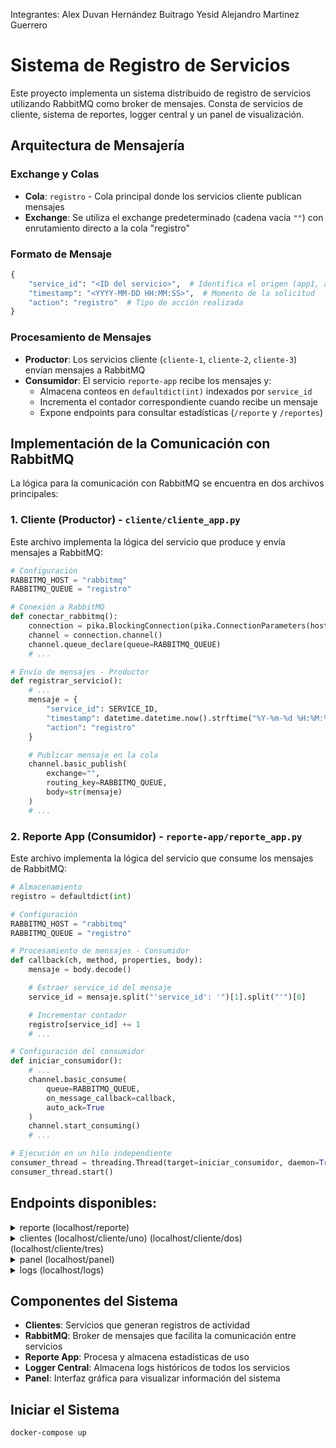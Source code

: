 Integrantes:
Alex Duvan Hernández Buitrago
Yesid Alejandro Martinez Guerrero

# Sistema de Registro de Servicios

Este proyecto implementa un sistema distribuido de registro de servicios utilizando RabbitMQ como broker de mensajes. Consta de servicios de cliente, sistema de reportes, logger central y un panel de visualización.

## Arquitectura de Mensajería

### Exchange y Colas

- **Cola**: `registro` - Cola principal donde los servicios cliente publican mensajes
- **Exchange**: Se utiliza el exchange predeterminado (cadena vacía `""`) con enrutamiento directo a la cola "registro"

### Formato de Mensaje

```python
{
    "service_id": "<ID del servicio>",  # Identifica el origen (app1, app2, app3)
    "timestamp": "<YYYY-MM-DD HH:MM:SS>",  # Momento de la solicitud
    "action": "registro"  # Tipo de acción realizada
}
```

### Procesamiento de Mensajes

- **Productor**: Los servicios cliente (`cliente-1`, `cliente-2`, `cliente-3`) envían mensajes a RabbitMQ
- **Consumidor**: El servicio `reporte-app` recibe los mensajes y:
  - Almacena conteos en `defaultdict(int)` indexados por `service_id`
  - Incrementa el contador correspondiente cuando recibe un mensaje
  - Expone endpoints para consultar estadísticas (`/reporte` y `/reportes`)

## Implementación de la Comunicación con RabbitMQ

La lógica para la comunicación con RabbitMQ se encuentra en dos archivos principales:

### 1. Cliente (Productor) - `cliente/cliente_app.py`

Este archivo implementa la lógica del servicio que produce y envía mensajes a RabbitMQ:

```python
# Configuración
RABBITMQ_HOST = "rabbitmq"
RABBITMQ_QUEUE = "registro"

# Conexión a RabbitMQ
def conectar_rabbitmq():
    connection = pika.BlockingConnection(pika.ConnectionParameters(host=RABBITMQ_HOST))
    channel = connection.channel()
    channel.queue_declare(queue=RABBITMQ_QUEUE)
    # ...

# Envío de mensajes - Productor
def registrar_servicio():
    # ...
    mensaje = {
        "service_id": SERVICE_ID,
        "timestamp": datetime.datetime.now().strftime("%Y-%m-%d %H:%M:%S"),
        "action": "registro"
    }

    # Publicar mensaje en la cola
    channel.basic_publish(
        exchange="",
        routing_key=RABBITMQ_QUEUE,
        body=str(mensaje)
    )
    # ...
```

### 2. Reporte App (Consumidor) - `reporte-app/reporte_app.py`

Este archivo implementa la lógica del servicio que consume los mensajes de RabbitMQ:

```python
# Almacenamiento
registro = defaultdict(int)

# Configuración
RABBITMQ_HOST = "rabbitmq"
RABBITMQ_QUEUE = "registro"

# Procesamiento de mensajes - Consumidor
def callback(ch, method, properties, body):
    mensaje = body.decode()

    # Extraer service_id del mensaje
    service_id = mensaje.split("'service_id': '")[1].split("'")[0]

    # Incrementar contador
    registro[service_id] += 1
    # ...

# Configuración del consumidor
def iniciar_consumidor():
    # ...
    channel.basic_consume(
        queue=RABBITMQ_QUEUE,
        on_message_callback=callback,
        auto_ack=True
    )
    channel.start_consuming()
    # ...

# Ejecución en un hilo independiente
consumer_thread = threading.Thread(target=iniciar_consumidor, daemon=True)
consumer_thread.start()
```

## Endpoints disponibles:

<details>
  <summary> reporte (localhost/reporte) </summary>
credenciales: 
  - usuario: admin
  - contraseña: 123

![reporte](imágenes/reporte.png)

- resultado la información en texto plano:
![reporte-resultado](imágenes/reporte-resultado.png)
</details>

<details>
  <summary> clientes (localhost/cliente/uno) (localhost/cliente/dos) (localhost/cliente/tres) </summary>

![clieteuno](imágenes/uno.png)
![clientedos](imágenes/dos.png)
![clientetres](imágenes/tres.png)

</details>

<details>
  <summary> panel (localhost/panel) </summary>

![panel](imágenes/panel.png)

</details>

<details>
  <summary> logs (localhost/logs) </summary>

![logs](imágenes/logs.png)

</details>

## Componentes del Sistema

- **Clientes**: Servicios que generan registros de actividad
- **RabbitMQ**: Broker de mensajes que facilita la comunicación entre servicios
- **Reporte App**: Procesa y almacena estadísticas de uso
- **Logger Central**: Almacena logs históricos de todos los servicios
- **Panel**: Interfaz gráfica para visualizar información del sistema

## Iniciar el Sistema

```bash
docker-compose up
```
